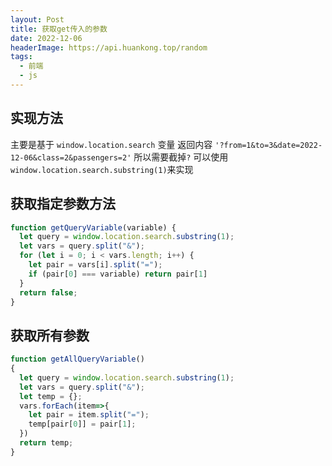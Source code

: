 ```yaml
---
layout: Post
title: 获取get传入的参数
date: 2022-12-06
headerImage: https://api.huankong.top/random
tags:
  - 前端
  - js
---
```


## 实现方法

主要是基于 `window.location.search` 变量
返回内容 `'?from=1&to=3&date=2022-12-06&class=2&passengers=2'`
所以需要截掉`?`
可以使用`window.location.search.substring(1)`来实现

## 获取指定参数方法

~~~ js
function getQueryVariable(variable) {
  let query = window.location.search.substring(1);
  let vars = query.split("&");
  for (let i = 0; i < vars.length; i++) {
    let pair = vars[i].split("=");
    if (pair[0] === variable) return pair[1]
  }
  return false;
}
~~~

## 获取所有参数

~~~ js
function getAllQueryVariable()
{
  let query = window.location.search.substring(1);
  let vars = query.split("&");
  let temp = {};
  vars.forEach(item=>{
    let pair = item.split("=");
    temp[pair[0]] = pair[1];
  })
  return temp;
}
~~~

